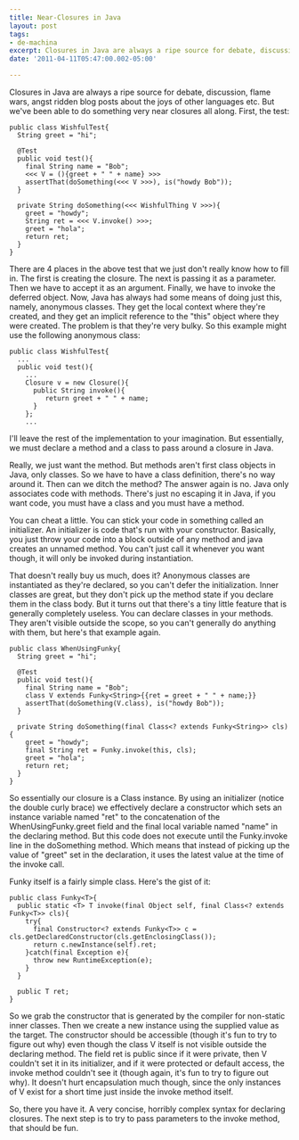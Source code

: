```yaml
---
title: Near-Closures in Java
layout: post
tags:
- de-machina
excerpt: Closures in Java are always a ripe source for debate, discussion, flame wars, angst ridden blog posts about the joys of other languages, etc.
date: '2011-04-11T05:47:00.002-05:00'

---
```

Closures in Java are always a ripe source for debate, discussion, flame wars, angst ridden blog posts about the joys of other languages etc. But we've been able to do something very near closures all along. First, the test:

~~~
public class WishfulTest{
  String greet = "hi";

  @Test
  public void test(){
    final String name = "Bob";
    <<< V = (){greet + " " + name} >>>
    assertThat(doSomething(<<< V >>>), is("howdy Bob"));
  }

  private String doSomething(<<< WishfulThing V >>>){
    greet = "howdy";
    String ret = <<< V.invoke() >>>;
    greet = "hola";
    return ret;
  }
}
~~~

There are 4 places in the above test that we just don't really know how to fill in. The first is creating the closure. The next is passing it as a parameter. Then we have to accept it as an argument. Finally, we have to invoke the deferred object. Now, Java has always had some means of doing just this, namely, anonymous classes. They get the local context where they're created, and they get an implicit reference to the "this" object where they were created. The problem is that they're very bulky. So this example might use the following anonymous class:

~~~
public class WishfulTest{
  ...
  public void test(){
    ...
    Closure v = new Closure(){
      public String invoke(){
         return greet + " " + name;
      }
    };
    ...
~~~

I'll leave the rest of the implementation to your imagination. But essentially, we must declare a method and a class to pass around a closure in Java.

Really, we just want the method. But methods aren't first class objects in Java, only classes. So we have to have a class definition, there's no way around it. Then can we ditch the method? The answer again is no. Java only associates code with methods. There's just no escaping it in Java, if you want code, you must have a class and you must have a method.

You can cheat a little. You can stick your code in something called an initializer. An initializer is code that's run with your constructor. Basically, you just throw your code into a block outside of any method and java creates an unnamed method. You can't just call it whenever you want though, it will only be invoked during instantiation.

That doesn't really buy us much, does it? Anonymous classes are instantiated as they're declared, so you can't defer the initialization. Inner classes are great, but they don't pick up the method state if you declare them in the class body. But it turns out that there's a tiny little feature that is generally completely useless. You can declare classes in your methods. They aren't visible outside the scope, so you can't generally do anything with them, but here's that example again.

~~~
public class WhenUsingFunky{
  String greet = "hi";

  @Test
  public void test(){
    final String name = "Bob";
    class V extends Funky<String>{{ret = greet + " " + name;}}
    assertThat(doSomething(V.class), is("howdy Bob"));
  }

  private String doSomething(final Class<? extends Funky<String>> cls){
    greet = "howdy";
    final String ret = Funky.invoke(this, cls);
    greet = "hola";
    return ret;
  }
}
~~~

So essentially our closure is a Class instance. By using an initializer (notice the double curly brace) we effectively declare a constructor which sets an instance variable named "ret" to the concatenation of the WhenUsingFunky.greet field and the final local variable named "name" in the declaring method. But this code does not execute until the Funky.invoke line in the doSomething method. Which means that instead of picking up the value of "greet" set in the declaration, it uses the latest value at the time of the invoke call.

Funky itself is a fairly simple class. Here's the gist of it:

~~~
public class Funky<T>{
  public static <T> T invoke(final Object self, final Class<? extends Funky<T>> cls){
    try{
      final Constructor<? extends Funky<T>> c = cls.getDeclaredConstructor(cls.getEnclosingClass());
      return c.newInstance(self).ret;
    }catch(final Exception e){
      throw new RuntimeException(e);
    }
  }

  public T ret;
}
~~~

So we grab the constructor that is generated by the compiler for non-static inner classes. Then we create a new instance using the supplied value as the target. The constructor should be accessible (though it's fun to try to figure out why) even though the class V itself is not visible outside the declaring method. The field ret is public since if it were private, then V couldn't set it in its initializer, and if it were protected or default access, the invoke method couldn't see it (though again, it's fun to try to figure out why). It doesn't hurt encapsulation much though, since the only instances of V exist for a short time just inside the invoke method itself.

So, there you have it. A very concise, horribly complex syntax for declaring closures. The next step is to try to pass parameters to the invoke method, that should be fun.
